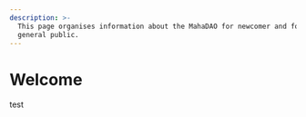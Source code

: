 ```yaml
---
description: >-
  This page organises information about the MahaDAO for newcomer and for the
  general public.
---
```


# Welcome

test

